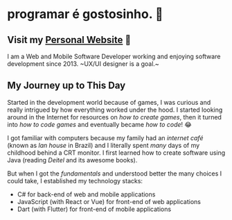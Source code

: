 # programar é gostosinho. 🌸

## Visit my [Personal Website](https://lsviana.github.io/) 🎇

I am a Web and Mobile Software Developer working and enjoying software development since 2013. ~UX/UI designer is a goal.~

## My Journey up to This Day

Started in the development world because of games, I was curious and really intrigued by how everything worked under the hood. I started looking around in the Internet for resources on _how to create games_, then it turned into _how to code games_ and eventually became _how to code_! 😂

I got familiar with computers because my family had an _internet café_ (known as _lan house_ in Brazil) and I literally spent _many_ days of my childhood behind a CRT monitor. I first learned how to create software using Java (reading _Deitel_ and its awesome books).

But when I got the _fundamentals_ and understood better the many choices I could take, I established my technology stacks:
- C# for back-end of web and mobile applications
- JavaScript (with React or Vue) for front-end of web applications
- Dart (with Flutter) for front-end of mobile applications
